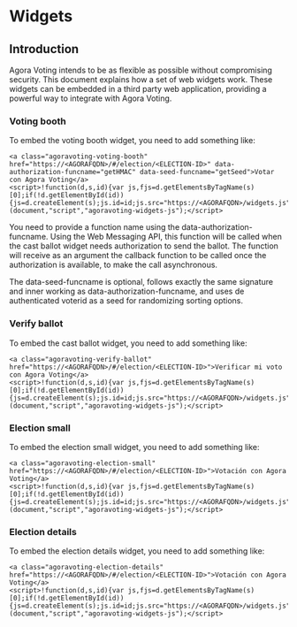 # Widgets

## Introduction

Agora Voting intends to be as flexible as possible without compromising
security. This document explains how a set of web widgets work. These widgets
can be embedded in a third party web application, providing a powerful way to
integrate with Agora Voting.

### Voting booth

To embed the voting booth widget, you need to add something like:

    <a class="agoravoting-voting-booth" href="https://<AGORAFQDN>/#/election/<ELECTION-ID>" data-authorization-funcname="getHMAC" data-seed-funcname="getSeed">Votar con Agora Voting</a>
    <script>!function(d,s,id){var js,fjs=d.getElementsByTagName(s)[0];if(!d.getElementById(id)){js=d.createElement(s);js.id=id;js.src="https://<AGORAFQDN>/widgets.js";fjs.parentNode.insertBefore(js,fjs);}}(document,"script","agoravoting-widgets-js");</script>

You need to provide a function name using the data-authorization-funcname. Using the Web Messaging API, this function will be called when the cast ballot widget needs authorization to send the ballot. The function will receive as an argument the callback function to be called once the authorization is available, to make the call asynchronous.

The data-seed-funcname is optional, follows exactly the same signature and inner working as data-authorization-funcname, and uses de authenticated voterid as a seed for randomizing sorting options.

### Verify ballot

To embed the cast ballot widget, you need to add something like:

    <a class="agoravoting-verify-ballot" href="https://<AGORAFQDN>/#/election/<ELECTION-ID>">Verificar mi voto con Agora Voting</a>
    <script>!function(d,s,id){var js,fjs=d.getElementsByTagName(s)[0];if(!d.getElementById(id)){js=d.createElement(s);js.id=id;js.src="https://<AGORAFQDN>/widgets.js";fjs.parentNode.insertBefore(js,fjs);}}(document,"script","agoravoting-widgets-js");</script>

### Election small

To embed the election small widget, you need to add something like:

    <a class="agoravoting-election-small" href="https://<AGORAFQDN>/#/election/<ELECTION-ID>">Votación con Agora Voting</a>
    <script>!function(d,s,id){var js,fjs=d.getElementsByTagName(s)[0];if(!d.getElementById(id)){js=d.createElement(s);js.id=id;js.src="https://<AGORAFQDN>/widgets.js";fjs.parentNode.insertBefore(js,fjs);}}(document,"script","agoravoting-widgets-js");</script>

### Election details

To embed the election details widget, you need to add something like:

    <a class="agoravoting-election-details" href="https://<AGORAFQDN>/#/election/<ELECTION-ID>">Votación con Agora Voting</a>
    <script>!function(d,s,id){var js,fjs=d.getElementsByTagName(s)[0];if(!d.getElementById(id)){js=d.createElement(s);js.id=id;js.src="https://<AGORAFQDN>/widgets.js";fjs.parentNode.insertBefore(js,fjs);}}(document,"script","agoravoting-widgets-js");</script>
